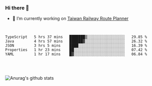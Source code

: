 ### Hi there 👋

- 🔭 I’m currently working on [Taiwan Railway Route Planner](https://github.com/Taiwan-Railway-Route-Planner)

<br/>

<!--START_SECTION:waka-->
```text
TypeScript   5 hrs 37 mins   ███████▒░░░░░░░░░░░░░░░░░   29.85 % 
Java         4 hrs 57 mins   ██████▓░░░░░░░░░░░░░░░░░░   26.32 % 
JSON         3 hrs 5 mins    ████░░░░░░░░░░░░░░░░░░░░░   16.39 % 
Properties   1 hr 23 mins    ██░░░░░░░░░░░░░░░░░░░░░░░   07.42 % 
YAML         1 hr 17 mins    █▓░░░░░░░░░░░░░░░░░░░░░░░   06.84 % 
```
<!--END_SECTION:waka-->

<br/>
<br/>

![Anurag's github stats](https://github-readme-stats.vercel.app/api?username=DepickereSven&show_icons=true&theme=tokyonight)



<!--
**DepickereSven/DepickereSven** is a ✨ _special_ ✨ repository because its `README.md` (this file) appears on your GitHub profile.

Here are some ideas to get you started:

- 🔭 I’m currently working on ...
- 🌱 I’m currently learning ...
- 👯 I’m looking to collaborate on ...
- 🤔 I’m looking for help with ...
- 💬 Ask me about ...
- 📫 How to reach me: ...
- 😄 Pronouns: ...
- ⚡ Fun fact: ...
-->
